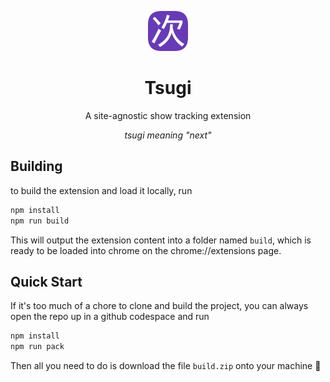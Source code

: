 <p align="center">
  <div align="center">
    <img width=64 src="./src/assets/logo.png"/>
  </div>
  <h1 align="center">Tsugi</h1>
</p>
<p align="center">A site-agnostic show tracking extension</p>
<p align="center"><i>tsugi meaning "next"</i></p>

## Building

to build the extension and load it locally, run
```bash
npm install
npm run build
```

This will output the extension content into a folder named `build`, which is
ready to be loaded into chrome on the chrome://extensions page.

## Quick Start

If it's too much of a chore to clone and build the project, you can always open the 
repo up in a github codespace and run
```bash
npm install
npm run pack
```
Then all you need to do is download the file `build.zip` onto your machine 👏